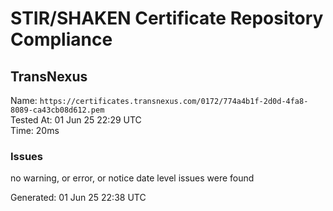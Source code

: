 # STIR/SHAKEN Certificate Repository Compliance

## TransNexus

Name: `https://certificates.transnexus.com/0172/774a4b1f-2d0d-4fa8-8089-ca43cb08d612.pem`\
Tested At: 01 Jun 25 22:29 UTC\
Time: 20ms

### Issues

no warning, or error, or notice date level issues were found

Generated: 01 Jun 25 22:38 UTC